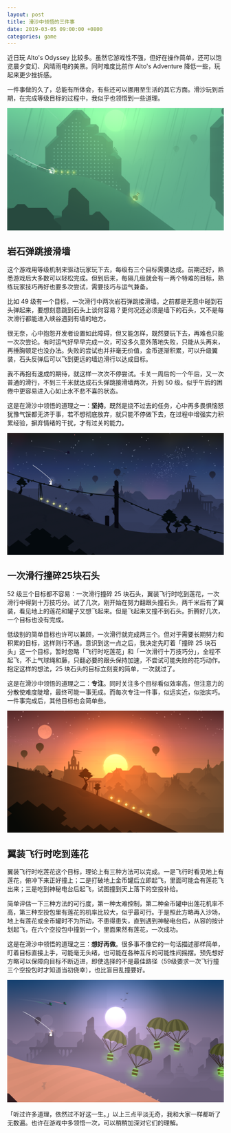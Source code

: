 ```yaml
---
layout: post
title: 滑沙中领悟的三件事
date: 2019-03-05 09:00:00 +0800
categories: game
---
```

近日玩 Alto's Odyssey 比较多。虽然它游戏性不强，但好在操作简单，还可以饱览晨夕变幻、风晴雨电的美景。同时难度比前作 Alto's Adventure 降低一些，玩起来更少挫折感。

一件事做的久了，总能有所体会，有些还可以挪用至生活的其它方面。滑沙玩到后期，在完成等级目标的过程中，我似乎也领悟到一些道理。

![Alto's Odyssey](/images/sand1.png)

## 岩石弹跳接滑墙

这个游戏用等级机制来驱动玩家玩下去，每级有三个目标需要达成。前期还好，熟悉游戏后大多数可以轻松完成。但到后来，每隔几级就会有一两个特难的目标，熟练玩家技巧再好也要多次尝试，需要技巧与运气兼备。

比如 49 级有一个目标，一次滑行中两次岩石弹跳接滑墙。之前都是无意中碰到石头弹起来，要想刻意跳到石头上谈何容易？更何况还必须是墙下的石头，又不是每次滑行都能进入峡谷遇到有墙的地方。

很无奈，心中抱怨开发者设置如此障碍，但又能怎样，既然要玩下去，再难也只能一次次尝论。有时运气好早早完成一次，可没多久意外落地失败，只能从头再来，再捶胸顿足也没办法。失败的尝试也并非毫无价值，金币逐渐积累，可以升级翼装，石头反弹后可以飞到更远的墙边滑行以达成目标。

我不再抱有速成的期待，就这样一次次不停尝试。卡关一周后的一个午后，又一次普通的滑行，不到三千米就达成石头弹跳接滑墙两次，升到 50 级。似乎午后的困倦中更容易进入心如止水不悲不喜的状态。

这是在滑沙中领悟的道理之一：**坚持**。既然是绕不过去的任务，心中再多畏惧恼怒犹豫气馁都无济于事，若不想彻底放弃，就只能不停做下去，在过程中增强实力积累经验，摒弃情绪的干扰，才有过关的能力。

![Alto's Odyssey](/images/sand2.png)

## 一次滑行撞碎25块石头

52 级三个目标都不容易：一次滑行撞碎 25 块石头，翼装飞行时吃到莲花，一次滑行中得到十万技巧分。试了几次，刚开始在努力翻跟头撞石头，两千米后有了翼装，看见地上的莲花和罐子又想飞起来。但是飞起来又撞不到石头。折腾好几次，一个目标也没有完成。

低级别的简单目标也许可以兼顾，一次滑行就完成两三个。但对于需要长期努力和积累的目标，这样则行不通。意识到这一点之后，我决定先盯着「撞碎 25 块石头」这一个目标，暂时忽略「飞行时吃莲花」和「一次滑行十万技巧分」，全程不起飞，不上气球绳和藤，只翻必要的跟头保持加速，不尝试可能失败的花巧动作。抱定这样的想法，25 块石头的目标立刻变的简单，一次就过了。

这是在滑沙中领悟的道理之二：**专注**。同时关注多个目标看似效率高，但注意力的分散使难度陡增，最终可能一事无成。而每次专注一件事，似远实近，似拙实巧。一件事完成后，其他目标也会简单些。

![Alto's Odyssey](/images/sand3.png)

## 翼装飞行时吃到莲花

翼装飞行时吃莲花这个目标，理论上有三种方法可以完成。一是飞行时看见地上有莲花，俯冲下来正好撞上；二是打破地上金币罐后立即起飞，里面可能会有莲花飞出来；三是吃到神秘电台后起飞，试图撞到天上落下的空投补给。

简单评估一下三种方法的可行度，第一种太难控制，第二种金币罐中出莲花机率不高，第三种空投包里有莲花的机率比较大，似乎最可行。于是照此方略再入沙场，地上有莲花或金币罐时不为所动，不患得患失，直到遇到神秘电台后，从容的按计划起飞，在六个空投包中撞到一个，里面果然有莲花，一次成功。

这是在滑沙中领悟的道理之三：**想好再做**。很多事不像它的一句话描述那样简单，盯着目标直接上手，可能毫无头绪，也可能在各种互斥的可能性间摇摆。预先想好方略可以保障向目标不断迈进，即使选择的不是最佳路径（59级要求一次飞行撞三个空投包时才知道当初侥幸），也比盲目乱撞要好。

![Alto's Odyssey](/images/sand4.png)

「听过许多道理，依然过不好这一生。」以上三点平淡无奇，我和大家一样都听了无数遍。也许在游戏中多领悟一次，可以稍稍加深对它们的理解。
